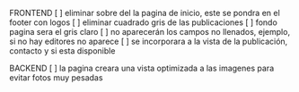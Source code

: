 FRONTEND
[ ] eliminar sobre del la pagina de inicio, este se pondra en el footer con logos
[ ] eliminar cuadrado gris de las publicaciones
[ ] fondo pagina sera el gris claro
[ ] no aparecerán los campos no llenados, ejemplo, si no hay editores no aparece
[ ] se incorporara a la vista de la publicación, contacto y si esta disponible

BACKEND
[ ] la pagina creara una vista optimizada a las imagenes para evitar fotos muy pesadas
